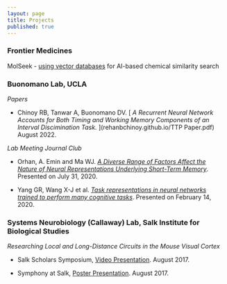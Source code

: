 ```yaml
---
layout: page
title: Projects
published: true
---
```

### Frontier Medicines
MolSeek - [using vector databases](https://www.pinecone.io/customers/frontier-medicines/) for AI-based chemical similarity search

### Buonomano Lab, UCLA
_Papers_
- Chinoy RB, Tanwar A, Buonomano DV. [ _A Recurrent Neural Network Accounts for Both Timing and Working Memory Components of an Interval Discimination Task._ ](rehanbchinoy.github.io/TTP Paper.pdf) August 2022.

_Lab Meeting Journal Club_

- Orhan, A. Emin and Ma WJ. [_A Diverse Range of Factors Affect the Nature of Neural Representations Underlying Short-Term Memory_](rehanbchinoy.github.io/Orhan_Ma_Sequentiality_STM.pdf). Presented on July 31, 2020.

- Yang GR, Wang X-J et al. [_Task representations in neural networks trained to perform many cognitive tasks_](rehanbchinoy.github.io/Yang_Wang_Task_Representations.pdf). Presented on February 14, 2020.


### Systems Neurobiology (Callaway) Lab, Salk Institute for Biological Studies


_Researching Local and Long-Distance Circuits in the Mouse Visual Cortex_ 

- Salk Scholars Symposium, [Video Presentation](https://www.youtube.com/watch?v=e9wlPSK0rc8). August 2017.
    
- Symphony at Salk, [Poster Presentation](rehanbchinoy.github.io/salkposter.pdf). August 2017.
